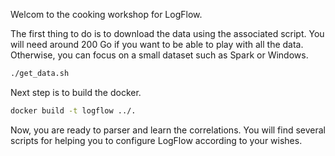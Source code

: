Welcom to the cooking workshop for LogFlow.

The first thing to do is to download the data using the associated script. 
You will need around 200 Go if you want to be able to play with all the data. Otherwise, you can focus on a small dataset such as Spark or Windows.

```bash
./get_data.sh
```

Next step is to build the docker.

```bash
docker build -t logflow ../.
```

Now, you are ready to parser and learn the correlations.
You will find several scripts for helping you to configure LogFlow according to your wishes.